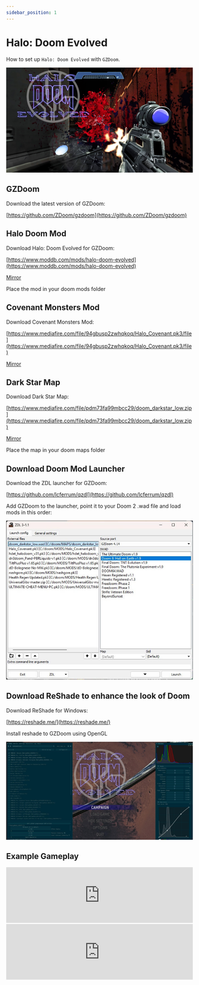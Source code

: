 ```yaml
---
sidebar_position: 1
---
```


# Halo: Doom Evolved

How to set up `Halo: Doom Evolved` with `GZDoom`.

![Halo: Doom Evolved](./img/halo-doom-evolved.jpg)

## GZDoom

Download the latest version of GZDoom:

[https://github.com/ZDoom/gzdoom](https://github.com/ZDoom/gzdoom)

## Halo Doom Mod

Download Halo: Doom Evolved for GZDoom:

[https://www.moddb.com/mods/halo-doom-evolved](https://www.moddb.com/mods/halo-doom-evolved)

[Mirror](https://1024terabox.com/s/1Vj-VvbXYuyz-5hmJrwiY5A)

Place the mod in your doom mods folder

## Covenant Monsters Mod

Download Covenant Monsters Mod:

[https://www.mediafire.com/file/94gbusp2zwhqkoq/Halo_Covenant.pk3/file](https://www.mediafire.com/file/94gbusp2zwhqkoq/Halo_Covenant.pk3/file)

[Mirror](https://1024terabox.com/s/1Vj-VvbXYuyz-5hmJrwiY5A)

## Dark Star Map

Download Dark Star Map:

[https://www.mediafire.com/file/pdm73fa99mbcc29/doom_darkstar_low.zip](https://www.mediafire.com/file/pdm73fa99mbcc29/doom_darkstar_low.zip)

[Mirror](https://1024terabox.com/s/1Vj-VvbXYuyz-5hmJrwiY5A)

Place the map in your doom maps folder

## Download Doom Mod Launcher

Download the ZDL launcher for GZDoom:

[https://github.com/lcferrum/qzdl](https://github.com/lcferrum/qzdl)

Add GZDoom to the launcher, point it to your Doom 2 .wad file and load mods in this order:

![ZDL for GZDoom](./img/zdl-doom.jpg)

## Download ReShade to enhance the look of Doom

Download ReShade for Windows:

[https://reshade.me/](https://reshade.me/)

Install reshade to GZDoom using OpenGL

![ReShade for Windows](./img/reshade-doom.jpg)


## Example Gameplay

<iframe width="100%" style={{"aspect-ratio": "16 / 9"}} src="https://www.youtube.com/embed/AVuxDrzlsN8" title="Halo: Doom Evolved" frameborder="0" allow="accelerometer; autoplay; clipboard-write; encrypted-media; gyroscope; picture-in-picture; web-share" referrerpolicy="strict-origin-when-cross-origin" allowfullscreen></iframe>

<iframe width="100%" style={{"aspect-ratio": "16 / 9"}} src="https://www.youtube.com/embed/TatR77qjFG0" title="Halo: Doom Evolved" frameborder="0" allow="accelerometer; autoplay; clipboard-write; encrypted-media; gyroscope; picture-in-picture; web-share" referrerpolicy="strict-origin-when-cross-origin" allowfullscreen></iframe>